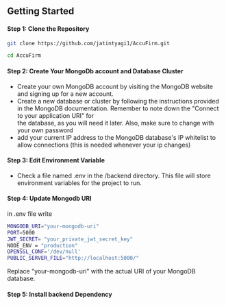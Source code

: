 ## Getting Started

#### Step  1: Clone the Repository

```bash
git clone https://github.com/jatintyagi1/AccuFirm.git
```

```bash
cd AccuFirm
```

#### Step 2: Create Your MongoDb account and Database Cluster

- Create your own MongoDB account by visiting the MongoDB website and signing up for a new account.
- Create a new database or cluster by following the instructions provided in the MongoDB documentation. Remember to note down the "Connect to your application URI" for  
  the database, as you will need it later. Also, make sure to change <password> with your own password
- add your current IP address to the MongoDB database's IP whitelist to allow connections (this is needed whenever your ip changes)


#### Step 3: Edit Environment Variable

- Check a file named .env in the /backend directory.
  This file will store environment variables for the project to run.

#### Step 4: Update Mongodb URI

in .env file write 

```bash
MONGODB_URI="your-mongodb-uri"
PORT=5000
JWT_SECRET= "your_private_jwt_secret_key"
NODE_ENV = "production"
OPENSSL_CONF='/dev/null'
PUBLIC_SERVER_FILE="http://localhost:5000/"
```

Replace "your-mongodb-uri" with the actual URI of your MongoDB database.

#### Step 5: Install backend Dependency
